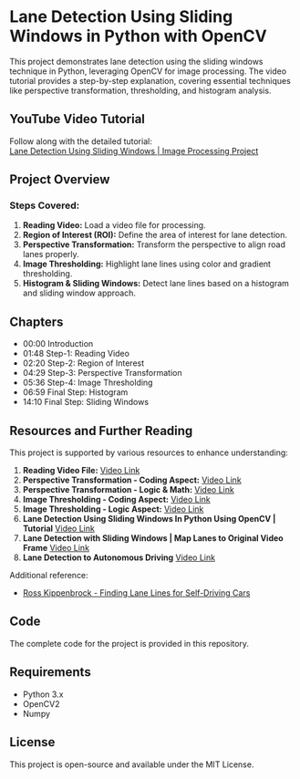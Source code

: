 # Lane Detection Using Sliding Windows in Python with OpenCV  

This project demonstrates lane detection using the sliding windows technique in Python, leveraging OpenCV for image processing. The video tutorial provides a step-by-step explanation, covering essential techniques like perspective transformation, thresholding, and histogram analysis.  

## YouTube Video Tutorial  
Follow along with the detailed tutorial:  
[Lane Detection Using Sliding Windows | Image Processing Project](https://youtu.be/ApYo6tXcjjQ?si=Y3U7MIandB7ycE5t)  

## Project Overview  

### Steps Covered:  
1. **Reading Video:** Load a video file for processing.  
2. **Region of Interest (ROI):** Define the area of interest for lane detection.  
3. **Perspective Transformation:** Transform the perspective to align road lanes properly.  
4. **Image Thresholding:** Highlight lane lines using color and gradient thresholding.  
5. **Histogram & Sliding Windows:** Detect lane lines based on a histogram and sliding window approach.  

## Chapters  
- 00:00 Introduction  
- 01:48 Step-1: Reading Video  
- 02:20 Step-2: Region of Interest  
- 04:29 Step-3: Perspective Transformation  
- 05:36 Step-4: Image Thresholding  
- 06:59 Final Step: Histogram  
- 14:10 Final Step: Sliding Windows  

## Resources and Further Reading  
This project is supported by various resources to enhance understanding:  
1. **Reading Video File:** [Video Link](https://youtu.be/VIDEO_LINK_FOR_READING_VIDEO)  
2. **Perspective Transformation - Coding Aspect:** [Video Link](https://youtu.be/VIDEO_LINK_FOR_PERSPECTIVE_TRANSFORMATION_CODE)  
3. **Perspective Transformation - Logic & Math:** [Video Link](https://youtu.be/VIDEO_LINK_FOR_PERSPECTIVE_TRANSFORMATION_LOGIC)  
4. **Image Thresholding - Coding Aspect:** [Video Link](https://youtu.be/VIDEO_LINK_FOR_THRESHOLDING_CODE)  
5. **Image Thresholding - Logic Aspect:** [Video Link](https://youtu.be/VIDEO_LINK_FOR_THRESHOLDING_LOGIC)
6. **Lane Detection Using Sliding Windows In Python Using OpenCV | Tutorial** [Video Link](https://youtu.be/ApYo6tXcjjQ?si=Gt2oJBwJxCzBhQdc)
7. **Lane Detection with Sliding Windows | Map Lanes to Original Video Frame** [Video Link](https://youtu.be/QkfVvktGyEs?si=zdv7gBTyy5dieYlA)
8. **Lane Detection to Autonomous Driving** [Video Link](https://youtu.be/Birvs5MYOLY?si=S0LO-TRsaXzIDM_6)

Additional reference:  
- [Ross Kippenbrock - Finding Lane Lines for Self-Driving Cars](https://youtu.be/ROSS_KIPPENBROCK_LANE_LINES_VIDEO)  

## Code  
The complete code for the project is provided in this repository.  

## Requirements  
- Python 3.x  
- OpenCV2  
- Numpy

## License
This project is open-source and available under the MIT License.
